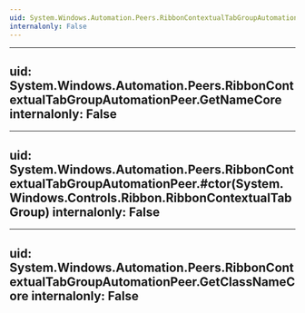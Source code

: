 ```yaml
---
uid: System.Windows.Automation.Peers.RibbonContextualTabGroupAutomationPeer
internalonly: False
---
```


---
uid: System.Windows.Automation.Peers.RibbonContextualTabGroupAutomationPeer.GetNameCore
internalonly: False
---

---
uid: System.Windows.Automation.Peers.RibbonContextualTabGroupAutomationPeer.#ctor(System.Windows.Controls.Ribbon.RibbonContextualTabGroup)
internalonly: False
---

---
uid: System.Windows.Automation.Peers.RibbonContextualTabGroupAutomationPeer.GetClassNameCore
internalonly: False
---
